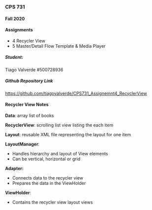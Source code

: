 ### CPS 731
#### Fall 2020
#### Assignments
- 4 Recycler View
- 5 Master/Detail Flow Template & Media Player

##### Student:
Tiago Valverde #500728936

##### Github Repository Link
https://github.com/tiagovalverde/CPS731_Assignemnt4_RecyclerView

#### Recycler View Notes

**Data**: array list of books

**RecyclerView**: scrolling list view listing the each item

**Layout**: reusable XML file representing the layout for one item

**LayoutManager**:
- Handles hierarchy and layout of View elements
- Can be vertical, horizontal or grid

**Adapter:**
- Connects data to the recycler view
- Prepares the data in the ViewHolder

**ViewHolder**: 
- Contains the recycler view layout views